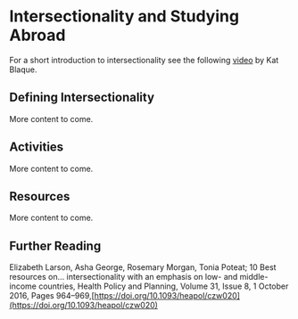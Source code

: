 # Intersectionality and Studying Abroad

For a short introduction to intersectionality see the following [video](https://www.youtube.com/watch?v=lEeP_3vmdBY) by Kat Blaque.  

## Defining Intersectionality

More content to come.

## Activities

More content to come.

## Resources

More content to come.

## Further Reading

Elizabeth Larson, Asha George, Rosemary Morgan, Tonia Poteat; 10 Best resources on… intersectionality with an emphasis on low- and middle-income countries, Health Policy and Planning, Volume 31, Issue 8, 1 October 2016, Pages 964–969,[https://doi.org/10.1093/heapol/czw020](https://doi.org/10.1093/heapol/czw020)
